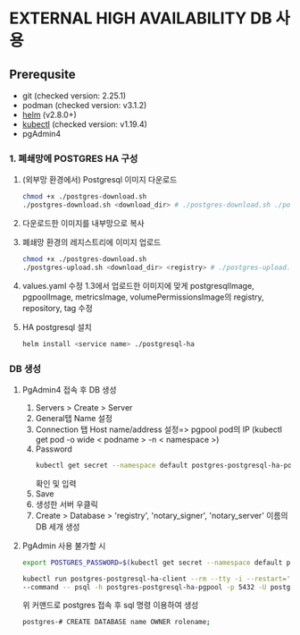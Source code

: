 # EXTERNAL HIGH AVAILABILITY DB 사용

## Prerequsite

- git (checked version: 2.25.1)
- podman (checked version: v3.1.2)
- [helm](https://helm.sh/docs/intro/install/) (v2.8.0+)
- [kubectl](https://kubernetes.io/ko/docs/tasks/tools/install-kubectl-linux/) (checked version: v1.19.4)
- pgAdmin4

### 1. 폐쇄망에 POSTGRES HA 구성

1. (외부망 환경에서) Postgresql 이미지 다운로드

   ```bash
   chmod +x ./postgres-download.sh
   ./postgres-download.sh <download_dir> # ./postgres-download.sh ./postgres-downloads
   ```

2. 다운로드한 이미지를 내부망으로 복사

3. 폐쇄망 환경의 레지스트리에 이미지 업로드

   ```bash
   chmod +x ./postgres-download.sh
   ./postgres-upload.sh <download_dir> <registry> # ./postgres-upload.sh ./postgres-downloads 172.22.11.2:5000
   ```

4. values.yaml 수정
   1.3에서 업로드한 이미지에 맞게 postgresqlImage, pgpoolImage, metricsImage, volumePermissionsImage의 registry, repository, tag 수정

5. HA postgresql 설치
   ```bash
   helm install <service name> ./postgresql-ha
   ```

### DB 생성

1. PgAdmin4 접속 후 DB 생성

   1. Servers > Create > Server
   2. General탭 Name 설정
   3. Connection 탭 Host name/address 설정=> pgpool pod의 IP (kubectl get pod -o wide < podname > -n < namespace >)
   4. Password
      ```bash
      kubectl get secret --namespace default postgres-postgresql-ha-postgresql -o jsonpath="{.data.   repmgr-password}" | base64 --decode)
      ```
      확인 및 입력
   5. Save
   6. 생성한 서버 우클릭
   7. Create > Database > 'registry', 'notary_signer', 'notary_server' 이름의 DB 세개 생성

2. PgAdmin 사용 불가할 시

   ```bash
   export POSTGRES_PASSWORD=$(kubectl get secret --namespace default postgres-postgresql-ha-postgresql -o jsonpath="{.data.postgresql-password}" | base64 --decode)

   kubectl run postgres-postgresql-ha-client --rm --tty -i --restart='Never' --namespace default --image docker.io/bitnami/postgresql-repmgr:13.3.0-debian-10-r53 --env="PGPASSWORD=$POSTGRES_PASSWORD"  \
   --command -- psql -h postgres-postgresql-ha-pgpool -p 5432 -U postgres -d postgres
   ```

   위 커맨드로 postgres 접속 후 sql 명령 이용하여 생성

   ```bash
   postgres-# CREATE DATABASE name OWNER rolename;
   ```
